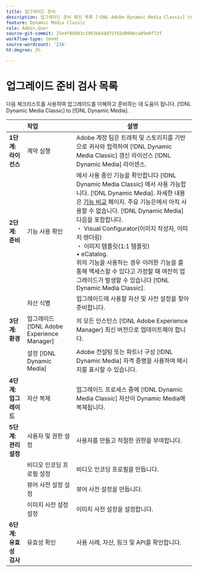 ```yaml
---
title: 업그레이드 준비
description: 업그레이드 준비 확인 목록 [!DNL Adobe Dynamic Media Classic] to [!DNL Dynamic Media] on [!DNL Adobe Experience Manager].
feature: Dynamic Media Classic
role: Admin,User
source-git-commit: 25e4f0d893c5963b648d75f65d099bca09e0f72f
workflow-type: tm+mt
source-wordcount: '216'
ht-degree: 2%

---
```



# 업그레이드 준비 검사 목록

다음 체크리스트를 사용하여 업그레이드를 이해하고 준비하는 데 도움이 됩니다. [!DNL Dynamic Media Classic] to [!DNL Dynamic Media].

|  | 작업 | 설명 |
| :--- | :--- | --- |
| **1단계: 라이선스** | 계약 실행 | Adobe 계정 팀은 트래픽 및 스토리지를 기반으로 귀사와 협력하여 [!DNL Dynamic Media Classic] 갱신 라이선스 [!DNL Dynamic Media] 라이센스. |
| **2단계: 준비** | 기능 사용 확인 | 에서 사용 중인 기능을 확인합니다 [!DNL Dynamic Media Classic] 에서 사용 가능합니다. [!DNL Dynamic Media]. 자세한 내용은 [기능 비교](/help/upgrade-feature-comparison.md) 페이지. 주요 기능은에서 아직 사용할 수 없습니다. [!DNL Dynamic Media] 다음을 포함합니다.<br>・ Visual Configurator(이미지 작성자, 이미지 렌더링)<br>・ 이미지 템플릿(1:1 템플릿)<br>• eCatalog.<br>위의 기능을 사용하는 경우 이러한 기능을 를 통해 액세스할 수 있다고 가정할 때 여전히 업그레이드가 발생할 수 있습니다 [!DNL Dynamic Media Classic]. |
|  | 자산 식별 | 업그레이드에 사용할 자산 및 사전 설정을 찾아 준비합니다. |
| **3단계: 환경** | 업그레이드 [!DNL Adobe Experience Manager] | 의 모든 인스턴스 [!DNL Adobe Experience Manager] 최신 버전으로 업데이트해야 합니다. |
|  | 설정 [!DNL Dynamic Media] | Adobe 컨설팅 또는 파트너 구성 [!DNL Dynamic Media] 자격 증명을 사용하여 메시지를 표시할 수 있습니다. |
| **4단계: 업그레이드** | 자산 복제 | 업그레이드 프로세스 중에 [!DNL Dynamic Media Classic] 자산이 Dynamic Media에 복제됩니다. |
| **5단계: 관리 설정** | 사용자 및 권한 설정 | 사용자를 만들고 적절한 권한을 부여합니다. |
|  | 비디오 인코딩 프로필 설정 | 비디오 인코딩 프로필을 만듭니다. |
|  | 뷰어 사전 설정 설정 | 뷰어 사전 설정을 만듭니다. |
|  | 이미지 사전 설정 설정 | 이미지 사전 설정을 설정합니다. |
| **6단계: 유효성 검사** | 유효성 확인 | 사용 사례, 자산, 링크 및 API를 확인합니다. |